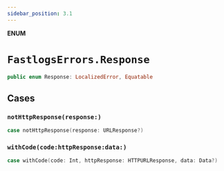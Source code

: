 ```yaml
---
sidebar_position: 3.1
---
```


**ENUM**

# `FastlogsErrors.Response`

```swift
public enum Response: LocalizedError, Equatable
```

## Cases

### `notHttpResponse(response:)`

```swift
case notHttpResponse(response: URLResponse?)
```

### `withCode(code:httpResponse:data:)`

```swift
case withCode(code: Int, httpResponse: HTTPURLResponse, data: Data?)
```
